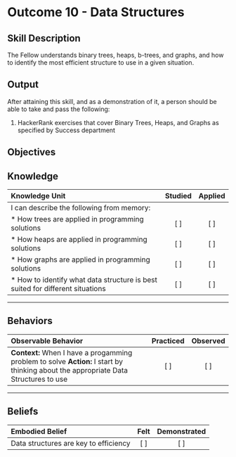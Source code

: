# Outcome 10 - Data Structures

**Skill Description**
----------
The Fellow understands binary trees, heaps, b-trees, and graphs, and how to identify the most efficient structure to use in a given situation.

**Output**
----------
After attaining this skill, and as a demonstration of it, a person should be able to take and pass the following:
 
1. HackerRank exercises that cover Binary Trees, Heaps, and Graphs as specified by Success department


**Objectives**
----------
## **Knowledge**


| Knowledge Unit   |      Studied      | Applied |
|:-------------|:------------------:|:--------:|
| I can describe the following from memory: | | |
| * How trees are applied in programming solutions | [ ] | [ ]  |
| * How heaps are applied in programming solutions | [ ] | [ ]  |
| * How graphs are applied in programming solutions | [ ] | [ ]  |
| * How to identify what data structure is best suited for different situations | [ ] | [ ]  |



----------


## **Behaviors**

| Observable Behavior   |      Practiced      | Observed |
|:-------------|:------------------:|:--------:|
| **Context:** When I have a progamming problem to solve **Action:** I start by thinking about the appropriate Data Structures to use | [ ] | [ ]  |



----------


## **Beliefs**


| Embodied Belief   |      Felt      | Demonstrated |
|:-------------|:------------------:|:--------:|
| Data structures are key to efficiency | [ ] | [ ]  |

